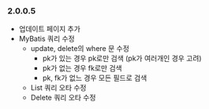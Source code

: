 ### 2.0.0.5

- 업데이트 페이지 추가
- MyBatis 쿼리 수정
  - update, delete의 where 문 수정
    - pk가 있는 경우 pk로만 검색 (pk가 여러개인 경우 고려)
    - pk가 없는 경우 fk로만 검색
    - pk, fk가 없느 경우 모든 필드로 검색
  - List 쿼리 오타 수정
  - Delete 쿼리 오타 수정
